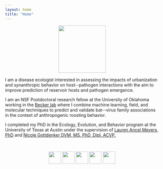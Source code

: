 ```yaml
---
layout: home
title: "Home"
---
```


<center><img src="/different-method/assets/img/bat.png" alt="" width="155"></center>

I am a disease ecologist interested in assessing the impacts of urbanization and synanthropic behavior on host--pathogen interactions with the aim to improve prediction of reservoir hosts and pathogen emergence.

I am an NSF Postdoctoral research fellow at the University of Oklahoma working in the [Becker lab](http://beckerlab.weebly.com/) where I combine machine learning, field, and molecular techniques to predict and validate bat--virus family associations in the context of anthropogenic roosting behavior. 

I completed my PhD in the Ecology, Evolution, and Behavior program at the University of Texas at Austin under the supervision of [Lauren Ancel Meyers, PhD](http://www.bio.utexas.edu/research/meyers/) and [Nicole Gottdenker DVM, MS, PhD, Dipl. ACVP.](https://www.gottdenkerlab.com/)

<br/>
<p style="text-align:center;font-size:110%">
<a href="mailto:briana.a.bekte-1@ou.edu"> <img src="/different-method/assets/img/email.png" width="40" height="40"></a>
<a href="https://twitter.com/brianaabook"> <img src="/different-method/assets/img/twitter.png" width="40" height="40"></a>
<a href="https://scholar.google.com/citations?user=Aw-DXJAAAAAJ&hl=en"> <img src="/different-method/assets/img/google.png" width="40" height="40"></a>
<a href="https://github.com/babetke"> <img src="/different-method/assets/img/github.png" width="40" height="40"></a>
<a href="https://www.linkedin.com/in/briana-betke-02135b151/"> <img src="/different-method/assets/img/linkedin.png" width="40" height="40"></a>
